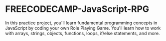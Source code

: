 # FREECODECAMP-JavaScript-RPG
In this practice project, you'll learn fundamental programming concepts in JavaScript by coding your own Role Playing Game. You'll learn how to work with arrays, strings, objects, functions, loops, if/else statements, and more.
